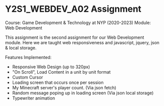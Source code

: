 # Y2S1_WEBDEV_A02 Assignment
Course: Game Development & Technology at NYP (2020-2023)
Module: Web Development

This assignment is the second assignment for our Web Development module. Here we are taught web responsiveness and javascript, jquery, json & local storage.

Features Implemented:
- Responsive Web Design (up to 320px)
- "On Scroll", Load Content in a unit by unit format
- Custom Cursor
- Loading screen that occurs once per session
- My Minecraft server's player count. (Via json fetch)
- Random message poping up in loading screen (Via json local storage)
- Typewriter animation



